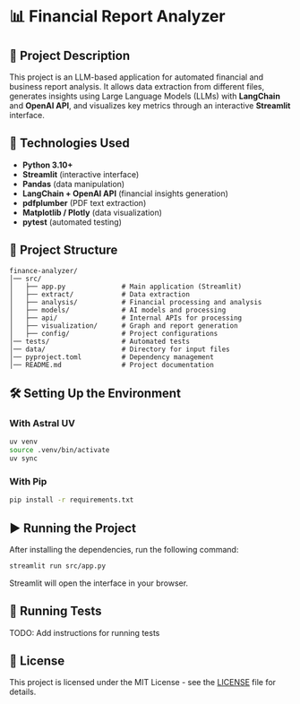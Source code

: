 # 📊 Financial Report Analyzer

## 📝 Project Description
This project is an LLM-based application for automated financial and business report analysis. It allows data extraction from different files, generates insights using Large Language Models (LLMs) with **LangChain** and **OpenAI API**, and visualizes key metrics through an interactive **Streamlit** interface.

## 🚀 Technologies Used
- **Python 3.10+**
- **Streamlit** (interactive interface)
- **Pandas** (data manipulation)
- **LangChain + OpenAI API** (financial insights generation)
- **pdfplumber** (PDF text extraction)
- **Matplotlib / Plotly** (data visualization)
- **pytest** (automated testing)

## 📂 Project Structure
```
finance-analyzer/
│── src/
│   ├── app.py              # Main application (Streamlit)
│   ├── extract/            # Data extraction
│   ├── analysis/           # Financial processing and analysis
│   ├── models/             # AI models and processing
│   ├── api/                # Internal APIs for processing
│   ├── visualization/      # Graph and report generation
│   ├── config/             # Project configurations
│── tests/                  # Automated tests
│── data/                   # Directory for input files
│── pyproject.toml          # Dependency management
│── README.md               # Project documentation
```

## 🛠️ Setting Up the Environment
### With Astral UV
```bash
uv venv
source .venv/bin/activate
uv sync
```

### With Pip
```bash
pip install -r requirements.txt
```

## ▶️ Running the Project
After installing the dependencies, run the following command:
```bash
streamlit run src/app.py
```
Streamlit will open the interface in your browser.

## 🧪 Running Tests
TODO: Add instructions for running tests

## 📄 License
This project is licensed under the MIT License - see the [LICENSE](LICENSE) file for details.
